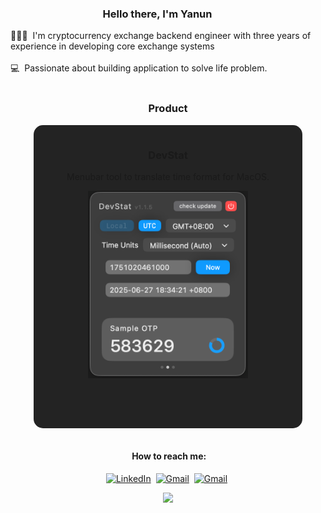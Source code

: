 <div align=center>

<h3 style="display:inline-block">Hello there, I'm Yanun</h3>
<img style="display:inline-block" alt="" src="https://user-images.githubusercontent.com/39513876/112366216-8cfe7400-8cfe-11eb-8116-7d3dbae20e97.gif" width='30'/>

<!-- About me -->
<div align=left>
👨🏻‍💻 &nbsp;I'm cryptocurrency exchange backend engineer with three years of experience in developing core exchange systems
<br><br>
💻 &nbsp;Passionate about building application to solve life problem.



</div>
<br/>
<h3>Product</h3><div>

<div style="background:rgb(35,35,35); padding:7px; border-radius:15px; width:400px; padding: 15px">
<h3>DevStat</h3>
<p>Menubar tool to translate time format for MacOS.</p>
<img src="https://github.com/yanun0323/DevStat/blob/master/image.png?raw=true" height="300px"><br/><br/>

<a href="https://github.com/yanun0323/DevStat/releases/download/1.1.5/DevStat-1.1.5.zip"><img alt="" src="https://img.shields.io/badge/Download-v1.1.5-orange"/></a>&nbsp;
</div>




</div><br/>

<!-- Footer -->
#### &nbsp;How to reach me:

<a href="https://www.linkedin.com/in/yanun-yang-193487185/"><img alt="LinkedIn" src="https://img.shields.io/badge/linkedin%20-%230077B5.svg?&style=flat&logo=linkedin&logoColor=white"/></a>&nbsp;
<a href="mailto:yanun0323@gmail.com"><img alt="Gmail" src="https://img.shields.io/badge/Gmail-D14836?style=flat&logo=gmail&logoColor=white" /></a>&nbsp;
<a href="https://github.com/yanun0323"><img alt="Gmail" src="https://img.shields.io/github/followers/yanun0323?label=follow&style=social" /></a>&nbsp;
<br/>

<img style="display=inline-block" src="https://github-readme-stats.vercel.app/api/top-langs/?username=yanun0323&layout=compact&size_weight=0.5&count_weight=0.5&bg_color=10,904e65,904e95&title_color=fff&text_color=fff&hide_title=false"><br/>


<script type="text/javascript" src="https://cdnjs.buymeacoffee.com/1.0.0/button.prod.min.js" data-name="bmc-button" data-slug="yanun" data-color="#FF5F5F" data-emoji="☕"  data-font="Cookie" data-text="Buy me a coffee" data-outline-color="#000000" data-font-color="#ffffff" data-coffee-color="#FFDD00" ></script>

<!-- <br/>
<div>

<img src="https://img.shields.io/badge/version-09.25.2025-informational">&nbsp;
<img src="https://komarev.com/ghpvc/?username=yanun0323&color=red">&nbsp;
<img src="https://img.shields.io/badge/build-passing-success">
</div>

</div> -->
<!--
**yanun0323/yanun0323** is a ✨ _special_ ✨ repository because its `README.md` (this file) appears on your GitHub profile.

Here are some ideas to get you started:

- 🔭 I’m currently working on ...
- 🌱 I’m currently learning ...
- 👯 I’m looking to collaborate on ...
- 🤔 I’m looking for help with ...
- 💬 Ask me about ...
- 📫 How to reach me: ...
- 😄 Pronouns: ...
- ⚡ Fun fact: ...
-->

